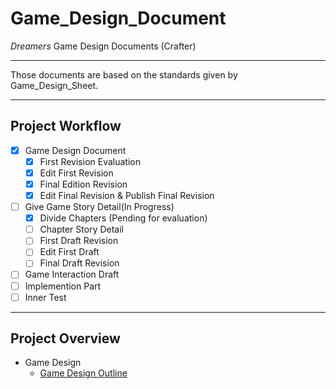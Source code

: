 # Game_Design_Document
*Dreamers* Game Design Documents (Crafter)

---
Those documents are based on the standards given by Game_Design_Sheet.  

---
## Project Workflow
- [x] Game Design Document
	- [x] First Revision Evaluation
	- [x] Edit First Revision
	- [x] Final Edition Revision
	- [x] Edit Final Revision & Publish Final Revision
- [ ] Give Game Story Detail(In Progress)
	- [x] Divide Chapters (Pending for evaluation)
	- [ ] Chapter Story Detail
	- [ ] First Draft Revision
	- [ ] Edit First Draft
	- [ ] Final Draft Revision
- [ ] Game Interaction Draft
- [ ] Implemention Part
- [ ] Inner Test

---
## Project Overview
- Game Design
    - [Game Design Outline](/Design/DreamersGameDesignOutline.md)
